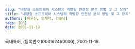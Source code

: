 ```yaml
---
slug: "내장형 소프트웨어 시스템의 역방향 안전성 분석 방법 및 그 장치"
title: "내장형 소프트웨어 시스템의 역방향 안전성 분석 방법 및 그 장치"
authors: [이우진, 임채덕, 김흥남]
tags: [DR]
date: 2001-11-19
---
```


국내특허, (등록번호1003162460000), 2001-11-19.
